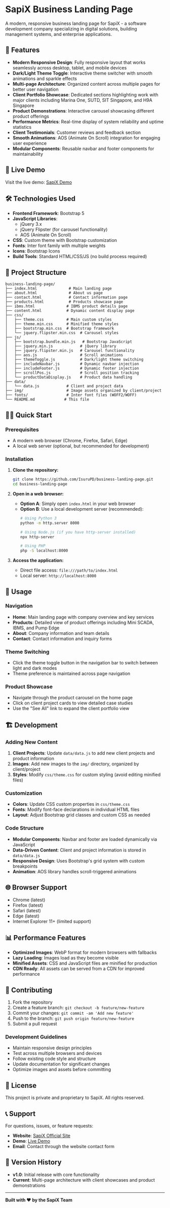 # SapiX Business Landing Page

A modern, responsive business landing page for SapiX - a software development company specializing in digital solutions, building management systems, and enterprise applications.

## 🌟 Features

- **Modern Responsive Design**: Fully responsive layout that works seamlessly across desktop, tablet, and mobile devices
- **Dark/Light Theme Toggle**: Interactive theme switcher with smooth animations and sparkle effects
- **Multi-page Architecture**: Organized content across multiple pages for better user navigation
- **Client Portfolio Showcase**: Dedicated sections highlighting work with major clients including Marina One, SUTD, SIT Singapore, and H9A Singapore
- **Product Demonstrations**: Interactive carousel showcasing different product offerings
- **Performance Metrics**: Real-time display of system reliability and uptime statistics
- **Client Testimonials**: Customer reviews and feedback section
- **Smooth Animations**: AOS (Animate On Scroll) integration for engaging user experience
- **Modular Components**: Reusable navbar and footer components for maintainability

## 🚀 Live Demo

Visit the live demo: [SapiX Demo](https://www.sapix-site.com/demo)

## 🛠️ Technologies Used

- **Frontend Framework**: Bootstrap 5
- **JavaScript Libraries**:
  - jQuery 3.x
  - jQuery Flipster (for carousel functionality)
  - AOS (Animate On Scroll)
- **CSS**: Custom theme with Bootstrap customization
- **Fonts**: Inter font family with multiple weights
- **Icons**: Bootstrap Icons
- **Build Tools**: Standard HTML/CSS/JS (no build process required)

## 📁 Project Structure

```
business-landing-page/
├── index.html              # Main landing page
├── about.html              # About us page  
├── contact.html            # Contact information page
├── products.html           # Products showcase page
├── ibms.html              # IBMS product details page
├── content.html           # Dynamic content display page
├── css/
│   ├── theme.css          # Main custom styles
│   ├── theme.min.css      # Minified theme styles
│   ├── bootstrap.min.css  # Bootstrap framework
│   └── jquery.flipster.min.css  # Carousel styles
├── js/
│   ├── bootstrap.bundle.min.js   # Bootstrap JavaScript
│   ├── jquery.min.js            # jQuery library
│   ├── jquery.flipster.min.js   # Carousel functionality
│   ├── aos.js                   # Scroll animations
│   ├── themeToggle.js           # Dark/light theme switching
│   ├── includeNavbar.js         # Dynamic navbar injection
│   ├── includeFooter.js         # Dynamic footer injection
│   ├── scrollPos.js             # Scroll position tracking
│   └── productDataDisplay.js    # Product data handling
├── data/
│   └── data.js            # Client and project data
├── img/                   # Image assets organized by client/project
├── fonts/                 # Inter font files (WOFF2/WOFF)
└── README.md             # This file
```

## 🏃‍♂️ Quick Start

### Prerequisites

- A modern web browser (Chrome, Firefox, Safari, Edge)
- A local web server (optional, but recommended for development)

### Installation

1. **Clone the repository:**
   ```bash
   git clone https://github.com/IsuruPD/business-landing-page.git
   cd business-landing-page
   ```

2. **Open in a web browser:**
   - **Option A**: Simply open `index.html` in your web browser
   - **Option B**: Use a local development server (recommended):
     ```bash
     # Using Python 3
     python -m http.server 8000
     
     # Using Node.js (if you have http-server installed)
     npx http-server
     
     # Using PHP
     php -S localhost:8000
     ```

3. **Access the application:**
   - Direct file access: `file:///path/to/index.html`
   - Local server: `http://localhost:8000`

## 🎯 Usage

### Navigation
- **Home**: Main landing page with company overview and key services
- **Products**: Detailed view of product offerings including Mini SCADA, IBMS, and Pump Edge
- **About**: Company information and team details
- **Contact**: Contact information and inquiry forms

### Theme Switching
- Click the theme toggle button in the navigation bar to switch between light and dark modes
- Theme preference is maintained across page navigation

### Product Showcase
- Navigate through the product carousel on the home page
- Click on client project cards to view detailed case studies
- Use the "See All" link to expand the client portfolio view

## 🏗️ Development

### Adding New Content

1. **Client Projects**: Update `data/data.js` to add new client projects and product information
2. **Images**: Add new images to the `img/` directory, organized by client/project
3. **Styles**: Modify `css/theme.css` for custom styling (avoid editing minified files)

### Customization

- **Colors**: Update CSS custom properties in `css/theme.css`
- **Fonts**: Modify font-face declarations in individual HTML files
- **Layout**: Adjust Bootstrap grid classes and custom CSS as needed

### Code Structure

- **Modular Components**: Navbar and footer are loaded dynamically via JavaScript
- **Data-Driven Content**: Client and project information is stored in `data/data.js`
- **Responsive Design**: Uses Bootstrap's grid system with custom breakpoints
- **Animation**: AOS library handles scroll-triggered animations

## 🌐 Browser Support

- Chrome (latest)
- Firefox (latest)
- Safari (latest)
- Edge (latest)
- Internet Explorer 11+ (limited support)

## 📊 Performance Features

- **Optimized Images**: WebP format for modern browsers with fallbacks
- **Lazy Loading**: Images load as they become visible
- **Minified Assets**: CSS and JavaScript files are minified for production
- **CDN Ready**: All assets can be served from a CDN for improved performance

## 🤝 Contributing

1. Fork the repository
2. Create a feature branch: `git checkout -b feature/new-feature`
3. Commit your changes: `git commit -am 'Add new feature'`
4. Push to the branch: `git push origin feature/new-feature`
5. Submit a pull request

### Development Guidelines

- Maintain responsive design principles
- Test across multiple browsers and devices
- Follow existing code style and structure
- Update documentation for significant changes
- Optimize images and assets before committing

## 📝 License

This project is private and proprietary to SapiX. All rights reserved.

## 📞 Support

For questions, issues, or feature requests:

- **Website**: [SapiX Official Site](https://www.sapix-site.com)
- **Demo**: [Live Demo](https://www.sapix-site.com/demo)
- **Email**: Contact through the website contact form

## 🔄 Version History

- **v1.0**: Initial release with core functionality
- **Current**: Multi-page architecture with client showcases and product demonstrations

---

**Built with ❤️ by the SapiX Team**